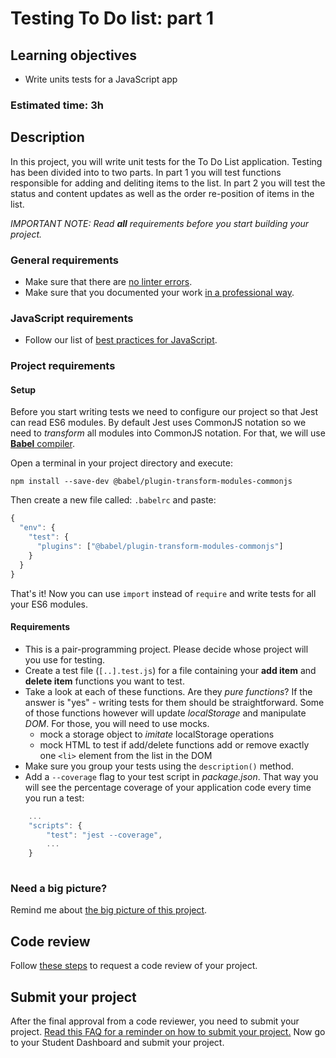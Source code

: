 # Testing To Do list: part 1

## Learning objectives
- Write units tests for a JavaScript app

### Estimated time: 3h

## Description
In this project, you will write unit tests for the To Do List application. Testing has been divided into to two parts. In part 1 you will test functions responsible for adding and deliting items to the list. In part 2 you will test the status and content updates as well as the order re-position of items in the list.

*IMPORTANT NOTE: Read **all** requirements before you start building your project.*

### General requirements

- Make sure that there are [no linter errors](https://github.com/microverseinc/linters-config).
- Make sure that you documented your work [in a professional way](https://github.com/microverseinc/curriculum-transversal-skills/blob/main/documentation/articles/professional_repo_rules.md).

### JavaScript requirements
  - Follow our list of [best practices for JavaScript](https://github.com/microverseinc/curriculum-html-css/blob/main/articles/javascript_best_practices.md).

### Project requirements

#### Setup
Before you start writing tests we need to configure our project so that Jest can read ES6 modules. By default Jest uses CommonJS notation so we need to *transform* all modules into CommonJS notation. For that, we will use [**Babel** compiler](https://babeljs.io/).

Open a terminal in your project directory and execute:

```npm install --save-dev @babel/plugin-transform-modules-commonjs```

Then create a new file called: `.babelrc` and paste:
```javascript
{
  "env": {
    "test": {
      "plugins": ["@babel/plugin-transform-modules-commonjs"]
    }
  }
}
```
That's it! Now you can use `import` instead of `require` and write tests for all your ES6 modules.

#### Requirements
- This is a pair-programming project. Please decide whose project will you use for testing.
- Create a test file (`[..].test.js`) for a file containing your **add item** and **delete item**  functions you want to test.
- Take a look at each of these functions. Are they *pure functions*? If the answer is "yes" - writing tests for them should be straightforward. Some of those functions however will update *localStorage* and manipulate *DOM*. For those, you will need to use mocks.
  - mock a storage object to *imitate* localStorage operations
  - mock HTML to test if add/delete functions add or remove exactly one `<li>` element from the list in the DOM 
- Make sure you group your tests using the `description()` method.
- Add a `--coverage` flag to your test script in *package.json*. That way you will see the percentage coverage of your application code every time you run a test:
```javascript
    ...
    "scripts": {
        "test": "jest --coverage",
        ...
    }
    
```


### Need a big picture? 

Remind me about [the big picture of this project](./sneak_peek.md).


## Code review

Follow [these steps](https://github.com/microverseinc/curriculum-transversal-skills/blob/main/code-review/articles/how_to_ask_for_a_code_review.md) to request a code review of your project.

## Submit your project

After the final approval from a code reviewer, you need to submit your project.
[Read this FAQ for a reminder on how to submit your project.](https://microverse.zendesk.com/hc/en-us/articles/360061344234)
Now go to your Student Dashboard and submit your project.
